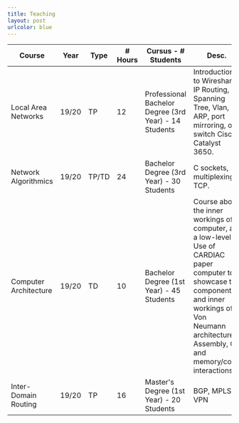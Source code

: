 ```yaml
---
title: Teaching
layout: post
urlcolor: blue
--- 
```


| Course                | Year  | Type  | # Hours | Cursus - # Students                                   | Desc.                                                                                                                                                                                                                    |
|-----------------------|-------|-------|---------|-------------------------------------------------------|--------------------------------------------------------------------------------------------------------------------------------------------------------------------------------------------------------------------------|
| Local Area Networks   | 19/20 | TP    | 12      | Professional Bachelor Degree (3rd Year) - 14 Students | Introduction to Wireshark, IP Routing, Spanning Tree, Vlan, ARP, port mirroring,  on switch Cisco Catalyst 3650.                                                                                    |
| Network Algorithmics  | 19/20 | TP/TD | 24      | Bachelor Degree (3rd Year) - 30 Students              | C sockets, multiplexing, TCP.                                                                                                                                                                         |
| Computer Architecture | 19/20 | TD    | 10      | Bachelor Degree (1st Year) - 45 Students              | Course about the inner workings  of a computer, at a low-level.  Use of CARDIAC paper computer  to showcase the components and inner workings of a Von Neumann architecture.  Assembly, C, and memory/code interactions. |
| Inter-Domain Routing  | 19/20 | TP    | 16      | Master's Degree (1st Year) - 20 Students              | BGP, MPLS, VPN                                                                                                                                                                                                           | 
